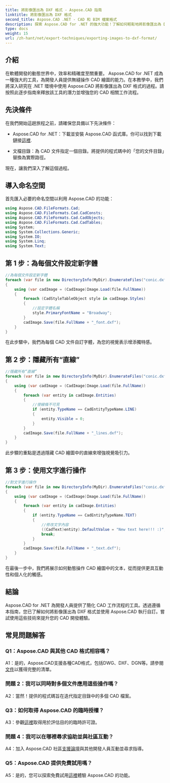 ```yaml
---
title: 將影像匯出為 DXF 格式 - Aspose.CAD 指南
linktitle: 將影像匯出為 DXF 格式
second_title: Aspose.CAD .NET - CAD 和 BIM 檔案格式
description: 探索 Aspose.CAD for .NET 的強大功能！了解如何輕鬆地將影像匯出為 DXF 格式。提高 CAD 開發的精度和效率。
type: docs
weight: 15
url: /zh-hant/net/export-techniques/exporting-images-to-dxf-format/
---
```

## 介紹

在軟體開發的動態世界中，效率和精確度至關重要。 Aspose.CAD for .NET 成為一種強大的工具，為開發人員提供無縫操作 CAD 繪圖的能力。在本教學中，我們將深入研究在 .NET 環境中使用 Aspose.CAD 將影像匯出為 DXF 格式的過程。請按照此逐步指南來釋放該工具的潛力並增強您的 CAD 相關工作流程。

## 先決條件

在我們開始這趟旅程之前，請確保您具備以下先決條件：

-  Aspose.CAD for .NET：下載並安裝 Aspose.CAD 函式庫。你可以找到下載鏈接[這裡](https://releases.aspose.com/cad/net/).

- 文檔目錄：為 CAD 文件指定一個目錄。將提供的程式碼中的「您的文件目錄」替換為實際路徑。

現在，讓我們深入了解這個過程。

## 導入命名空間

首先匯入必要的命名空間以利用 Aspose.CAD 的功能：

```csharp
using Aspose.CAD.FileFormats.Cad;
using Aspose.CAD.FileFormats.Cad.CadConsts;
using Aspose.CAD.FileFormats.Cad.CadObjects;
using Aspose.CAD.FileFormats.Cad.CadTables;
using System;
using System.Collections.Generic;
using System.IO;
using System.Linq;
using System.Text;
```

## 第 1 步：為每個文件設定新字體

```csharp
//為每個文件設定新字體
foreach (var file in new DirectoryInfo(MyDir).EnumerateFiles("conic.dxf"))
{
    using (var cadImage = (CadImage)Image.Load(file.FullName))
    {
        foreach (CadStyleTableObject style in cadImage.Styles)
        {
            //設定字體名稱
            style.PrimaryFontName = "Broadway";
        }
        cadImage.Save(file.FullName + "_font.dxf");
    }
}
```

在此步驟中，我們為每個 CAD 文件自訂字體，為您的視覺表示增添獨特感。

## 第 2 步：隱藏所有“直線”

```csharp
//隱藏所有“直線”
foreach (var file in new DirectoryInfo(MyDir).EnumerateFiles("conic.dxf"))
{
    using (var cadImage = (CadImage)Image.Load(file.FullName))
    {
        foreach (var entity in cadImage.Entities)
        {
            //使線條不可見
            if (entity.TypeName == CadEntityTypeName.LINE)
            {
                entity.Visible = 0;
            }
        }
        cadImage.Save(file.FullName + "_lines.dxf");
    }
}
```

此步驟的重點是透過隱藏 CAD 繪圖中的直線來增強視覺吸引力。

## 第 3 步：使用文字進行操作

```csharp
//對文字進行操作
foreach (var file in new DirectoryInfo(MyDir).EnumerateFiles("conic.dxf"))
{
    using (var cadImage = (CadImage)Image.Load(file.FullName))
    {
        foreach (var entity in cadImage.Entities)
        {
            if (entity.TypeName == CadEntityTypeName.TEXT)
            {
                //修改文字內容
                ((CadText)entity).DefaultValue = "New text here!!! :)";
                break;
            }
        }
        cadImage.Save(file.FullName + "_text.dxf");
    }
}
```

在最後一步中，我們將展示如何動態操作 CAD 繪圖中的文本，從而提供更具互動性和個人化的觸感。

## 結論

Aspose.CAD for .NET 為開發人員提供了簡化 CAD 工作流程的工具。透過遵循本指南，您已了解如何將影像匯出為 DXF 格式並使用 Aspose.CAD 執行自訂。嘗試使用這些技術來提升您的 CAD 開發體驗。

## 常見問題解答

### Q1：Aspose.CAD 與其他 CAD 格式相容嗎？

 A1：是的，Aspose.CAD支援各種CAD格式，包括DWG、DXF、DGN等。請參閱[文件](https://reference.aspose.com/cad/net/)以獲得完整的清單。

### 問題 2：我可以同時對多個文件應用這些操作嗎？

A2：當然！提供的程式碼旨在迭代指定目錄中的多個 CAD 檔案。

### Q3：如何取得 Aspose.CAD 的臨時授權？

 A3：參觀[這裡](https://purchase.aspose.com/temporary-license/)取得用於評估目的的臨時許可證。

### 問題 4：我可以在哪裡尋求協助並與社區互動？

 A4：加入 Aspose.CAD 社區[支援論壇](https://forum.aspose.com/c/cad/19)與其他開發人員互動並尋求指導。

### Q5：Aspose.CAD 提供免費試用嗎？

 A5：是的，您可以探索免費試用[這裡](https://releases.aspose.com/)體驗 Aspose.CAD 的功能。